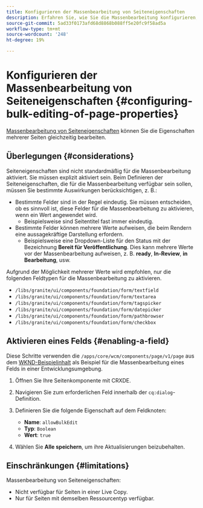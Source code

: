 ```yaml
---
title: Konfigurieren der Massenbearbeitung von Seiteneigenschaften
description: Erfahren Sie, wie Sie die Massenbearbeitung konfigurieren, damit Sie die Eigenschaften mehrerer Seiten gleichzeitig bearbeiten können.
source-git-commit: 5ad33f0173afd68d8868b088ff5e20fc9f58ad5a
workflow-type: tm+mt
source-wordcount: '248'
ht-degree: 19%

---
```



# Konfigurieren der Massenbearbeitung von Seiteneigenschaften {#configuring-bulk-editing-of-page-properties}

[Massenbearbeitung von Seiteneigenschaften](/help/sites-cloud/authoring/fundamentals/page-properties.md#from-the-sites-console-multiple-pages) können Sie die Eigenschaften mehrerer Seiten gleichzeitig bearbeiten.

## Überlegungen {#considerations}

Seiteneigenschaften sind nicht standardmäßig für die Massenbearbeitung aktiviert. Sie müssen explizit aktiviert sein. Beim Definieren der Seiteneigenschaften, die für die Massenbearbeitung verfügbar sein sollen, müssen Sie bestimmte Auswirkungen berücksichtigen, z. B.:

* Bestimmte Felder sind in der Regel eindeutig. Sie müssen entscheiden, ob es sinnvoll ist, diese Felder für die Massenbearbeitung zu aktivieren, wenn ein Wert angewendet wird.
   * Beispielsweise sind Seitentitel fast immer eindeutig.
* Bestimmte Felder können mehrere Werte aufweisen, die beim Rendern eine aussagekräftige Darstellung erfordern.
   * Beispielsweise eine Dropdown-Liste für den Status mit der Bezeichnung **Bereit für Veröffentlichung**. Dies kann mehrere Werte vor der Massenbearbeitung aufweisen, z. B. **ready**, **In-Review**, **in Bearbeitung**, usw.

Aufgrund der Möglichkeit mehrerer Werte wird empfohlen, nur die folgenden Feldtypen für die Massenbearbeitung zu aktivieren.

* `/libs/granite/ui/components/foundation/form/textfield`
* `/libs/granite/ui/components/foundation/form/textarea`
* `/libs/granite/ui/components/foundation/form/tagspicker`
* `/libs/granite/ui/components/foundation/form/datepicker`
* `/libs/granite/ui/components/foundation/form/pathbrowser`
* `/libs/granite/ui/components/foundation/form/checkbox`

## Aktivieren eines Felds {#enabling-a-field}

Diese Schritte verwenden die `/apps/core/wcm/components/page/v1/page` aus dem [WKND-Beispielinhalt](/help/implementing/developing/introduction/develop-wknd-tutorial.md) als Beispiel für die Massenbearbeitung eines Felds in einer Entwicklungsumgebung.

1. Öffnen Sie Ihre Seitenkomponente mit CRXDE.
1. Navigieren Sie zum erforderlichen Feld innerhalb der `cq:dialog`-Definition.
1. Definieren Sie die folgende Eigenschaft auf dem Feldknoten:

   * **Name**: `allowBulkEdit`
   * **Typ**: `Boolean`
   * **Wert**: `true`

1. Wählen Sie **Alle speichern**, um ihre Aktualisierungen beizubehalten.

## Einschränkungen {#limitations}

Massenbearbeitung von Seiteneigenschaften:

* Nicht verfügbar für Seiten in einer Live Copy.
* Nur für Seiten mit demselben Ressourcentyp verfügbar.
